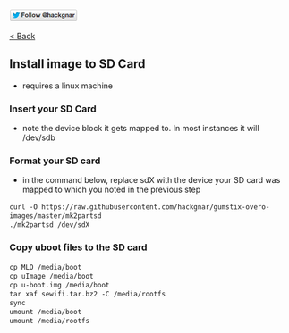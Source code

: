 [![Follow Hackgnar](../static/twitter_hackgnar.png)](https://twitter.com/hackgnar)

[< Back](README.md)

## Install image to SD Card
* requires a linux machine

### Insert your SD Card
* note the device block it gets mapped to.  In most instances it will /dev/sdb

### Format your SD card
* in the command below, replace sdX with the device your SD card was mapped to which you noted in the previous step
````
curl -O https://raw.githubusercontent.com/hackgnar/gumstix-overo-images/master/mk2partsd
./mk2partsd /dev/sdX
````

### Copy uboot files to the SD card
````
cp MLO /media/boot
cp uImage /media/boot
cp u-boot.img /media/boot
tar xaf sewifi.tar.bz2 -C /media/rootfs
sync
umount /media/boot
umount /media/rootfs
````
